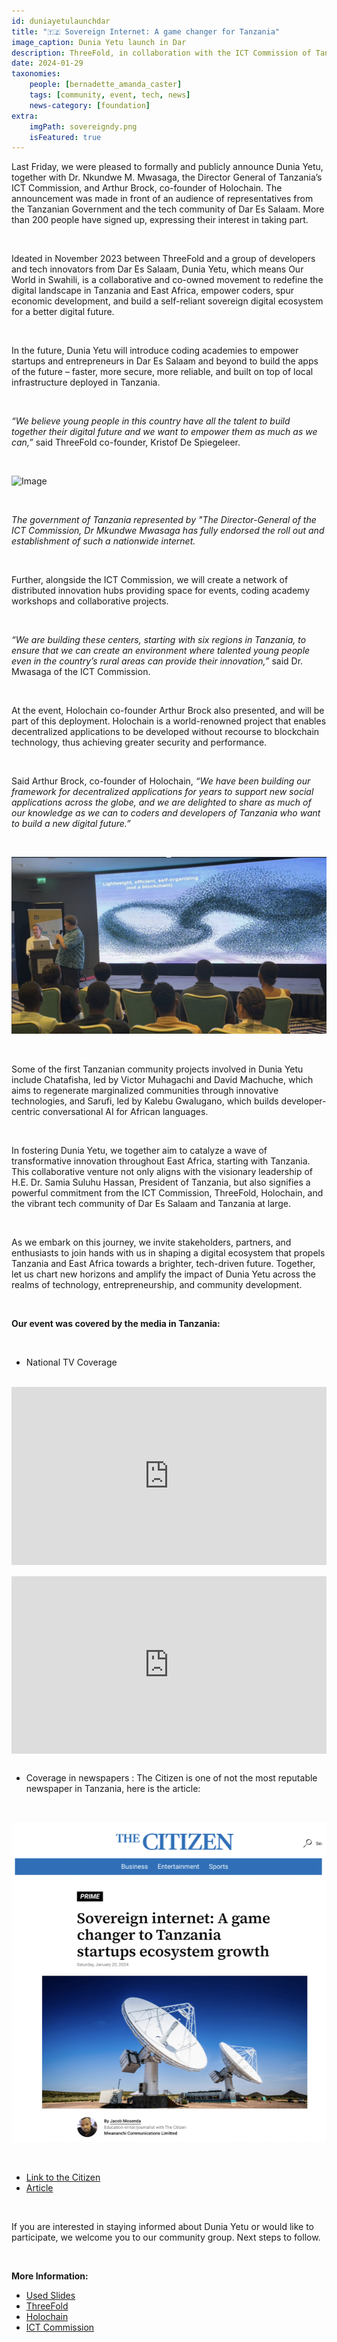 ```yaml
---
id: duniayetulaunchdar
title: "🇹🇿 Sovereign Internet: A game changer for Tanzania"
image_caption: Dunia Yetu launch in Dar
description: ThreeFold, in collaboration with the ICT Commission of Tanzania and the tech community of Dar Es Salaam, will begin to deploy a sovereign Internet in Tanzania as part of an initiative called Dunia Yetu. 
date: 2024-01-29
taxonomies:
    people: [bernadette_amanda_caster]
    tags: [community, event, tech, news]
    news-category: [foundation]
extra:
    imgPath: sovereigndy.png
    isFeatured: true
---
```


Last Friday, we were pleased to formally and publicly announce Dunia Yetu, together with Dr. Nkundwe M. Mwasaga, the Director General of Tanzania’s ICT Commission, and Arthur Brock, co-founder of Holochain. The announcement was made in front of an audience of representatives from the Tanzanian Government and the tech community of Dar Es Salaam. More than 200 people have signed up, expressing their interest in taking part.

<br/>

Ideated in November 2023 between ThreeFold and a group of developers and tech innovators from Dar Es Salaam, Dunia Yetu, which means Our World in Swahili, is a collaborative and co-owned movement to redefine the digital landscape in Tanzania and East Africa, empower coders, spur economic development, and build a self-reliant sovereign digital ecosystem for a better digital future.

<br/>

In the future, Dunia Yetu will introduce coding academies to empower startups and entrepreneurs in Dar Es Salaam and beyond to build the apps of the future – faster, more secure, more reliable, and built on top of local infrastructure deployed in Tanzania.

<br/>

_“We believe young people in this country have all the talent to build together their digital future and we want to empower them as much as we can,”_ said ThreeFold co-founder, Kristof De Spiegeleer.

<br/>

![Image](duniayetulaunchdar.png)

<br/>

_The government of Tanzania represented by "The Director-General of the ICT Commission, Dr Mkundwe Mwasaga has fully endorsed the roll out and establishment of such a nationwide internet._

<br/>

Further, alongside the ICT Commission, we will create a network of distributed innovation hubs providing space for events, coding academy workshops and collaborative projects.

<br/>

_“We are building these centers, starting with six regions in Tanzania, to ensure that we can create an environment where talented young people even in the country’s rural areas can provide their innovation,”_ said Dr. Mwasaga of the ICT Commission.

<br/>

At the event, Holochain co-founder Arthur Brock also presented, and will be part of this deployment. Holochain is a world-renowned project that enables decentralized applications to be developed without recourse to blockchain technology, thus achieving greater security and performance. 

<br/>

Said Arthur Brock, co-founder of Holochain, _“We have been building our framework for decentralized applications for years to support new social applications across the globe, and we are delighted to share as much of our knowledge as we can to coders and developers of Tanzania who want to build a new digital future.”_

<br/>

![Image](holochainevent.png)

<br/>

Some of the first Tanzanian community projects involved in Dunia Yetu include Chatafisha, led by Victor Muhagachi and David Machuche, which aims to regenerate marginalized communities through innovative technologies, and Sarufi, led by Kalebu Gwalugano, which builds developer-centric conversational AI for African languages.

<br/>

In fostering Dunia Yetu, we together aim to catalyze a wave of transformative innovation throughout East Africa, starting with Tanzania. This collaborative venture not only aligns with the visionary leadership of H.E. Dr. Samia Suluhu Hassan, President of Tanzania, but also signifies a powerful commitment from the ICT Commission, ThreeFold, Holochain, and the vibrant tech community of Dar Es Salaam and Tanzania at large.

<br/>

As we embark on this journey, we invite stakeholders, partners, and enthusiasts to join hands with us in shaping a digital ecosystem that propels Tanzania and East Africa towards a brighter, tech-driven future. Together, let us chart new horizons and amplify the impact of Dunia Yetu across the realms of technology, entrepreneurship, and community development.

<br/>

**Our event was covered by the media in Tanzania:**

<br/>

- National TV Coverage

<br/>

<div style="padding:56.63% 0 0 0;position:relative;"><iframe src="https://player.vimeo.com/video/919967495?h=340e62170b&amp;badge=0&amp;autopause=0&amp;player_id=0&amp;app_id=58479" frameborder="0" allow="autoplay; fullscreen; picture-in-picture; clipboard-write" style="position:absolute;top:0;left:0;width:100%;height:100%;" title="TBC NEWS JANUARY 19, 2024 | Sovereign internet: A game changer to Tanzania"></iframe></div><script src="https://player.vimeo.com/api/player.js"></script>

<br/>

<div style="padding:56.25% 0 0 0;position:relative;"><iframe src="https://player.vimeo.com/video/920060589?h=d033b79295&amp;badge=0&amp;autopause=0&amp;player_id=0&amp;app_id=58479" frameborder="0" allow="autoplay; fullscreen; picture-in-picture; clipboard-write" style="position:absolute;top:0;left:0;width:100%;height:100%;" title="Channel Ten (19/01/24) - ThreeFold X ICT Commission event in Dar Es Salaam"></iframe></div><script src="https://player.vimeo.com/api/player.js"></script>

<br/>

- Coverage in newspapers : The Citizen is one of not the most reputable newspaper in Tanzania, here is the article: 

<br/>

![Image](citizenjournal.png)

<br/>

- [Link to the Citizen](https://www.thecitizen.co.tz/tanzania/news/national/sovereign-internet-a-game-changer-to-tanzania-startups-ecosystem-growth-449806)
- [Article](https://drive.google.com/file/d/1vslgKVm-pddaBKFKFZR1b3o2UvmPZnFH/view)

<br/>

If you are interested in staying informed about Dunia Yetu or would like to participate, we welcome you to our community group. Next steps to follow.

<br/>

**More Information:**
- [Used Slides](http://duniayetu_event_slides.ourworld.tf)
- [ThreeFold](www.threefold.io)
- [Holochain](https://www.holochain.org/)
- [ICT Commission](https://www.ictc.go.tz/) 
